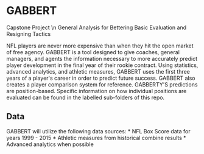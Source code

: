 # GABBERT
Capstone Project \n
General
Analysis for
Bettering
Basic
Evaluation and
Resigning
Tactics

NFL players are never more expensive than when they hit the open market of free agency. GABBERT is a tool designed to give coaches, general managers, and agents the information necessary to more accurately predict player development in the final year of their rookie contract. Using statistics, advanced analytics, and athletic measures, GABBERT uses the first three years of a player's career in order to predict future success. GABBERT also creates a player comparison system for reference. GABBERTY'S predictions are position-based. Specific information on how individual positions are evaluated can be found in the labelled sub-folders of this repo.


## Data

GABBERT will utilize the following data sources:
    * NFL Box Score data for years 1999 - 2015
    * Athletic measures from historical combine results
    * Advanced analytics when possible
